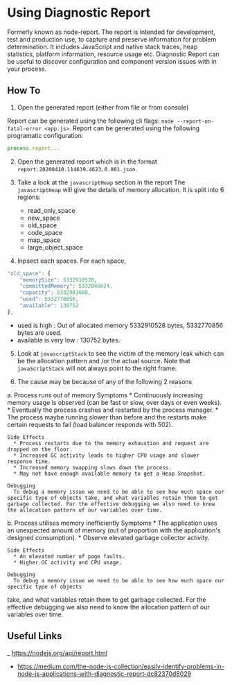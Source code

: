 # Using Diagnostic Report

Formerly known as node-report. The report is intended for development, test and
production use, to capture and preserve information for problem determination.
It includes JavaScript and native stack traces, heap statistics, platform
information, resource usage etc. Diagnostic Report can be useful to discover
configuration and component version issues with in your process.

## How To

1. Open the generated report (either from file or from console)

  Report can be generated using the following cli flags: `node --report-on-fatal-error <app.js>`.
  Report can be generated using the following programatic configuration:
  ```js
  process.report...
  ```

2. Open the generated report which is in the format `report.20200410.114639.4623.0.001.json`. 

3. Take a look at the `javascriptHeap` section in the report
  The `javascriptHeap` will give the details of memory allocation. It is split into 6 regions:
    * read_only_space
    * new_space
    * old_space
    * code_space
    * map_space
    * large_object_space

4. Inpsect each spaces. For each space,
  ```js
  "old_space": {
      "memorySize": 5332910528,
      "committedMemory": 5332846624,
      "capacity": 5332901608,
      "used": 5332770856,
      "available": 130752
  },
  ```
 * used is high : Out of allocated  memory 5332910528 bytes, 5332770856 bytes are used.
 * available is very low : 130752 bytes.

5. Look at `javascriptStack` to see the victim of the memory leak which can be the allocation pattern and /or the actual source. Note that `javaScriptStack` will not always point to the right frame.

6. The cause may be because of any of the following 2 reasons

  a. Process runs out of memory
    Symptoms
      * Continuously increasing memory usage is observed (can be fast or slow, over days or even weeks).
      * Eventually the process crashes and restarted by the process manager.
      * The process maybe running slower than before and the restarts make certain requests to fail (load balancer responds with 502).
    
    Side Effects
      * Process restarts due to the memory exhaustion and request are dropped on the floor.
      * Increased GC activity leads to higher CPU usage and slower response time.
      * Increased memory swapping slows down the process.
      * May not have enough available memory to get a Heap Snapshot.

    Debugging
      To debug a memory issue we need to be able to see how much space our specific type of objects take, and what variables retain them to get garbage collected. For the effective debugging we also need to know the allocation pattern of our variables over time.

  b. Process utilises memory inefficiently
    Symptoms
      * The application uses an unexpected amount of memory (out of proportion with the application's designed consumption).
      * Observe elevated garbage collector activity.

    Side Effects
      * An elevated number of page faults.
      * Higher GC activity and CPU usage.

    Debugging
      To debug a memory issue we need to be able to see how much space our specific type of objects
 take, and what variables retain them to get garbage collected. For the effective debugging we also
 need to know the allocation pattern of our variables over time.

## Useful Links

_ https://nodejs.org/api/report.html
- https://medium.com/the-node-js-collection/easily-identify-problems-in-node-js-applications-with-diagnostic-report-dc82370d8029
